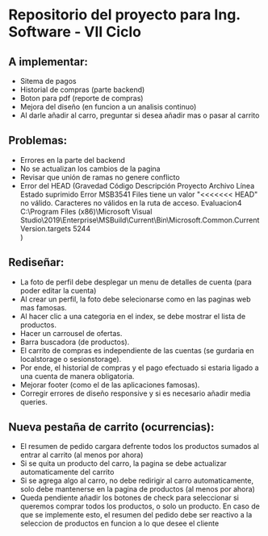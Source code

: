 # Repositorio del proyecto para Ing. Software - VII Ciclo

## A implementar:

- Sitema de pagos
- Historial de compras (parte backend)
- Boton para pdf (reporte de compras)
- Mejora del diseño (en funcion a un analisis continuo)
- Al darle añadir al carro, preguntar si desea añadir mas o pasar al carrito

## Problemas:

- Errores en la parte del backend 
- No se actualizan los cambios de la pagina
- Revisar que unión de ramas no genere conflicto
- Error del HEAD (Gravedad	Código	Descripción	Proyecto	Archivo	Línea	Estado suprimido
Error	MSB3541	Files tiene un valor "<<<<<<< HEAD" no válido. Caracteres no válidos en la ruta de acceso.	Evaluacion4	C:\Program Files (x86)\Microsoft Visual Studio\2019\Enterprise\MSBuild\Current\Bin\Microsoft.Common.CurrentVersion.targets	5244	
)

## Rediseñar:

- La foto de perfil debe desplegar un menu de detalles de cuenta (para poder editar la cuenta)
- Al crear un perfil, la foto debe selecionarse como en las paginas web mas famosas.
- Al hacer clic a una categoria en el index, se debe mostrar el lista de productos.
- Hacer un carrousel de ofertas.
- Barra buscadora (de productos).
- El carrito de compras es independiente de las cuentas (se gurdaria en localstorage o sesionstorage).
- Por ende, el historial de compras y el pago efectuado si estaria ligado a una cuenta de manera obligatoria.
- Mejorar footer (como el de las aplicaciones famosas).
- Corregir errores de diseño responsive y si es necesario añadir media queries.

## Nueva pestaña de carrito (ocurrencias):

- El resumen de pedido cargara defrente todos los productos sumados al entrar al carrito (al menos por ahora)
- Si se quita un producto del carro, la pagina se debe actualizar automaticamente del carrito
- Si se agrega algo al carro, no debe redirigir al carro automaticamente, solo debe mantenerse en la pagina de productos (al menos por ahora)
- Queda pendiente añadir los botones de check para seleccionar si queremos comprar todos los productos, o solo un producto. En caso de que se implemente esto, el resumen del pedido debe ser reactivo a la seleccion de productos en funcion a lo que desee el cliente
